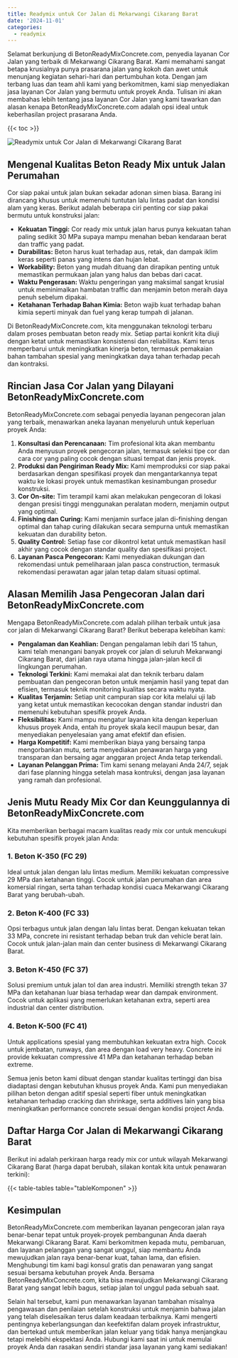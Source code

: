 ```yaml
---
title: Readymix untuk Cor Jalan di Mekarwangi Cikarang Barat
date: '2024-11-01'
categories:
  - readymix
---
```


Selamat berkunjung di BetonReadyMixConcrete.com, penyedia layanan Cor Jalan yang terbaik di Mekarwangi Cikarang Barat. Kami memahami sangat betapa krusialnya punya prasarana jalan yang kokoh dan awet untuk menunjang kegiatan sehari-hari dan pertumbuhan kota. Dengan jam terbang luas dan team ahli kami yang berkomitmen, kami siap menyediakan jasa layanan Cor Jalan yang bermutu untuk proyek Anda. Tulisan ini akan membahas lebih tentang jasa layanan Cor Jalan yang kami tawarkan dan alasan kenapa BetonReadyMixConcrete.com adalah opsi ideal untuk keberhasilan project prasarana Anda.

{{< toc >}}

![Readymix untuk Cor Jalan di Mekarwangi Cikarang Barat](https://betoncor8.github.io/cor/harga-beton-readymix-concrete%20(11).png)

## Mengenal Kualitas Beton Ready Mix untuk Jalan Perumahan

Cor siap pakai untuk jalan bukan sekadar adonan simen biasa. Barang ini dirancang khusus untuk memenuhi tuntutan lalu lintas padat dan kondisi alam yang keras. Berikut adalah beberapa ciri penting cor siap pakai bermutu untuk konstruksi jalan:

- **Kekuatan Tinggi:** Cor ready mix untuk jalan harus punya kekuatan tahan paling sedikit 30 MPa supaya mampu menahan beban kendaraan berat dan traffic yang padat.
- **Durabilitas:** Beton harus kuat terhadap aus, retak, dan dampak iklim keras seperti panas yang intens dan hujan lebat.
- **Workability:** Beton yang mudah dituang dan dirapikan penting untuk memastikan permukaan jalan yang halus dan bebas dari cacat.
- **Waktu Pengerasan:** Waktu pengeringan yang maksimal sangat krusial untuk meminimalkan hambatan traffic dan menjamin beton meraih daya penuh sebelum dipakai.
- **Ketahanan Terhadap Bahan Kimia:** Beton wajib kuat terhadap bahan kimia seperti minyak dan fuel yang kerap tumpah di jalanan.

Di BetonReadyMixConcrete.com, kita menggunakan teknologi terbaru dalam proses pembuatan beton ready mix. Setiap partai konkrit kita diuji dengan ketat untuk memastikan konsistensi dan reliabilitas. Kami terus memperbarui untuk meningkatkan kinerja beton, termasuk pemakaian bahan tambahan spesial yang meningkatkan daya tahan terhadap pecah dan kontraksi.

## Rincian Jasa Cor Jalan yang Dilayani BetonReadyMixConcrete.com

BetonReadyMixConcrete.com sebagai penyedia layanan pengecoran jalan yang terbaik, menawarkan aneka layanan menyeluruh untuk keperluan proyek Anda:

1. **Konsultasi dan Perencanaan:** Tim profesional kita akan membantu Anda menyusun proyek pengecoran jalan, termasuk seleksi tipe cor dan cara cor yang paling cocok dengan situasi tempat dan jenis proyek.
2. **Produksi dan Pengiriman Ready Mix:** Kami memproduksi cor siap pakai berdasarkan dengan spesifikasi proyek dan mengantarkannya tepat waktu ke lokasi proyek untuk memastikan kesinambungan prosedur konstruksi.
3. **Cor On-site:** Tim terampil kami akan melakukan pengecoran di lokasi dengan presisi tinggi menggunakan peralatan modern, menjamin output yang optimal.
4. **Finishing dan Curing:** Kami menjamin surface jalan di-finishing dengan optimal dan tahap curing dilakukan secara sempurna untuk memastikan kekuatan dan durability beton.
5. **Quality Control:** Setiap fase cor dikontrol ketat untuk memastikan hasil akhir yang cocok dengan standar quality dan spesifikasi project.
6. **Layanan Pasca Pengecoran:** Kami menyediakan dukungan dan rekomendasi untuk pemeliharaan jalan pasca construction, termasuk rekomendasi perawatan agar jalan tetap dalam situasi optimal.

## Alasan Memilih Jasa Pengecoran Jalan dari BetonReadyMixConcrete.com

Mengapa BetonReadyMixConcrete.com adalah pilihan terbaik untuk jasa cor jalan di Mekarwangi Cikarang Barat? Berikut beberapa kelebihan kami:

- **Pengalaman dan Keahlian:** Dengan pengalaman lebih dari 15 tahun, kami telah menangani banyak proyek cor jalan di seluruh Mekarwangi Cikarang Barat, dari jalan raya utama hingga jalan-jalan kecil di lingkungan perumahan.
- **Teknologi Terkini:** Kami memakai alat dan teknik terbaru dalam pembuatan dan pengecoran beton untuk menjamin hasil yang tepat dan efisien, termasuk teknik monitoring kualitas secara waktu nyata.
- **Kualitas Terjamin:** Setiap unit campuran siap cor kita melalui uji lab yang ketat untuk memastikan kecocokan dengan standar industri dan memenuhi kebutuhan spesifik proyek Anda.
- **Fleksibilitas:** Kami mampu mengatur layanan kita dengan keperluan khusus proyek Anda, entah itu proyek skala kecil maupun besar, dan menyediakan penyelesaian yang amat efektif dan efisien.
- **Harga Kompetitif:** Kami memberikan biaya yang bersaing tanpa mengorbankan mutu, serta menyediakan penawaran harga yang transparan dan bersaing agar anggaran project Anda tetap terkendali.
- **Layanan Pelanggan Prima:** Tim kami senang melayani Anda 24/7, sejak dari fase planning hingga setelah masa kontruksi, dengan jasa layanan yang ramah dan profesional.

## Jenis Mutu Ready Mix Cor dan Keunggulannya di BetonReadyMixConcrete.com

Kita memberikan berbagai macam kualitas ready mix cor untuk mencukupi kebutuhan spesifik proyek jalan Anda:

### 1\. Beton K-350 (FC 29)

Ideal untuk jalan dengan lalu lintas medium. Memiliki kekuatan compressive 29 MPa dan ketahanan tinggi. Cocok untuk jalan perumahan dan area komersial ringan, serta tahan terhadap kondisi cuaca Mekarwangi Cikarang Barat yang berubah-ubah.

### 2\. Beton K-400 (FC 33)

Opsi terbagus untuk jalan dengan lalu lintas berat. Dengan kekuatan tekan 33 MPa, concrete ini resistant terhadap beban truk dan vehicle berat lain. Cocok untuk jalan-jalan main dan center business di Mekarwangi Cikarang Barat.

### 3\. Beton K-450 (FC 37)

Solusi premium untuk jalan tol dan area industri. Memiliki strength tekan 37 MPa dan ketahanan luar biasa terhadap wear dan dampak environment. Cocok untuk aplikasi yang memerlukan ketahanan extra, seperti area industrial dan center distribution.

### 4\. Beton K-500 (FC 41)

Untuk applications spesial yang membutuhkan kekuatan extra high. Cocok untuk jembatan, runways, dan area dengan load very heavy. Concrete ini provide kekuatan compressive 41 MPa dan ketahanan terhadap beban extreme.

Semua jenis beton kami dibuat dengan standar kualitas tertinggi dan bisa diadaptasi dengan kebutuhan khusus proyek Anda. Kami pun menyediakan pilihan beton dengan aditif spesial seperti fiber untuk meningkatkan ketahanan terhadap cracking dan shrinkage, serta additives lain yang bisa meningkatkan performance concrete sesuai dengan kondisi project Anda.

## Daftar Harga Cor Jalan di Mekarwangi Cikarang Barat

Berikut ini adalah perkiraan harga ready mix cor untuk wilayah Mekarwangi Cikarang Barat (harga dapat berubah, silakan kontak kita untuk penawaran terkini):

{{< table-tables table="tableKomponen" >}}

## Kesimpulan

BetonReadyMixConcrete.com memberikan layanan pengecoran jalan raya benar-benar tepat untuk proyek-proyek pembangunan Anda daerah Mekarwangi Cikarang Barat. Kami berkomitmen kepada mutu, pembaruan, dan layanan pelanggan yang sangat unggul, siap membantu Anda mewujudkan jalan raya benar-benar kuat, tahan lama, dan efisien. Menghubungi tim kami bagi konsul gratis dan penawaran yang sangat sesuai bersama kebutuhan proyek Anda. Bersama BetonReadyMixConcrete.com, kita bisa mewujudkan Mekarwangi Cikarang Barat yang sangat lebih bagus, setiap jalan tol unggul pada sebuah saat.

Selain hal tersebut, kami pun menawarkan layanan tambahan misalnya pengawasan dan penilaian setelah konstruksi untuk menjamin bahwa jalan yang telah diselesaikan terus dalam keadaan terbaiknya. Kami mengerti pentingnya keberlangsungan dan keefektifan dalam proyek infrastruktur, dan bertekad untuk memberikan jalan keluar yang tidak hanya menjangkau tetapi melebihi ekspektasi Anda. Hubungi kami saat ini untuk memulai proyek Anda dan rasakan sendiri standar jasa layanan yang kami sediakan!
